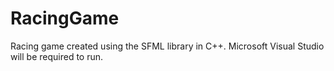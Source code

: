 # RacingGame

Racing game created using the SFML library in C++. Microsoft Visual Studio will be required to run.
